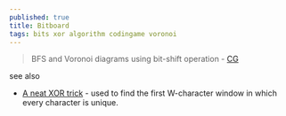 ```yaml
---
published: true
title: Bitboard
tags: bits xor algorithm codingame voronoi
---
```

> BFS and Voronoi diagrams using bit-shift operation - [CG](https://tech.io/playgrounds/66330/bfs-and-voronoi-diagrams-using-bit-shift-operations/introduction)

see also
- [A neat XOR trick](https://news.ycombinator.com/item?id=33948060) - used to find the first W-character window in which every character is unique.